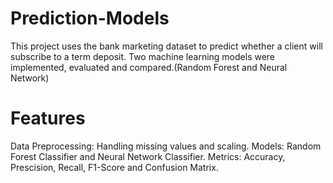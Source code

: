 # Prediction-Models
This project uses the bank marketing dataset to predict whether a client will subscribe to a term deposit.
Two machine learning models were implemented, evaluated and compared.(Random Forest and Neural Network)

# Features
Data Preprocessing: Handling missing values and scaling.
Models: Random Forest Classifier and Neural Network Classifier. 
Metrics: Accuracy, Prescision, Recall, F1-Score and Confusion Matrix.
